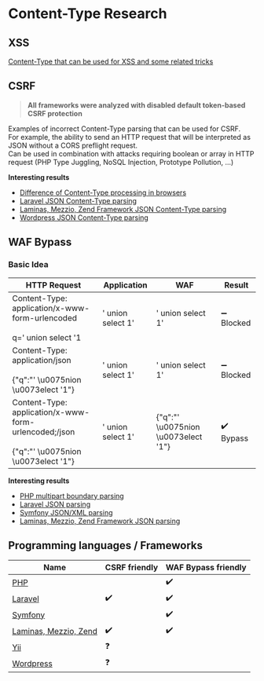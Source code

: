 # Content-Type Research

## XSS

[Content-Type that can be used for XSS and some related tricks](XSS.md)

## CSRF

> **All frameworks were analyzed with disabled default token-based CSRF protection**

Examples of incorrect Content-Type parsing that can be used for CSRF.  
For example, the ability to send an HTTP request that will be interpreted as JSON without a CORS preflight request.  
Can be used in combination with attacks requiring boolean or array in HTTP request (PHP Type Juggling, NoSQL Injection, Prototype Pollution, ...)

**Interesting results**
 * [Difference of Content-Type processing in browsers](Browsers.md)
 * [Laravel JSON Content-Type parsing](ct-tricks/Laravel.md)
 * [Laminas, Mezzio, Zend Framework JSON Content-Type parsing](ct-tricks/Mezzio.md)
 * [Wordpress JSON Content-Type parsing](ct-tricks/Wordpress.md)

## WAF Bypass

### Basic Idea

| HTTP Request                                                                                      | Application         | WAF                                   | Result                     |
|---------------------------------------------------------------------------------------------------|---------------------|---------------------------------------|----------------------------|
| Content-Type: application/x-www-form-urlencoded<br><br>q=' union select '1                        | ' union select 1'   | ' union select 1'                     | :heavy_minus_sign: Blocked |
| Content-Type: application/json<br><br>{"q":"' \u0075nion \u0073elect '1"}                         | ' union select 1'   | ' union select 1'                     | :heavy_minus_sign: Blocked |
| Content-Type: application/x-www-form-urlencoded;/json<br><br>{"q":"' \u0075nion \u0073elect '1"}  | ' union select 1'   | {"q":"' \u0075nion \u0073elect '1"}   | :heavy_check_mark: Bypass  |

**Interesting results**
 * [PHP multipart boundary parsing](ct-tricks/PHP.md)
 * [Laravel JSON parsing](ct-tricks/Laravel.md)
 * [Symfony JSON/XML parsing](ct-tricks/Symfony.md)
 * [Laminas, Mezzio, Zend Framework JSON parsing](ct-tricks/Mezzio.md)

## Programming languages / Frameworks

| Name | CSRF friendly | WAF Bypass friendly |
|------|---------------|---------------------|
| [PHP](ct-tricks/PHP.md)                       |                    | :heavy_check_mark: |
| [Laravel](ct-tricks/Laravel.md)               | :heavy_check_mark: | :heavy_check_mark: |
| [Symfony](ct-tricks/Symfony.md)               |                    | :heavy_check_mark: |
| [Laminas, Mezzio, Zend](ct-tricks/Mezzio.md)  | :heavy_check_mark: | :heavy_check_mark: |
| [Yii](ct-tricks/Yii.md)                       | :question:         |                    |
| [Wordpress](ct-tricks/Wordpress.md)           | :question:         |                    |
